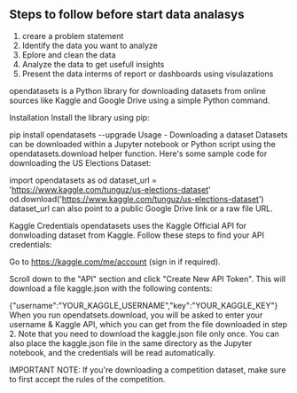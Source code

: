 ## Steps to follow before start data analasys
1. creare a problem statement 
2. Identify the data you want to analyze 
3. Eplore and clean the data 
4. Analyze the data to get usefull insights 
5. Present the data interms of report or dashboards using visulazations




opendatasets is a Python library for downloading datasets from online sources like Kaggle and Google Drive using a simple Python command.


Installation
Install the library using pip:


pip install opendatasets --upgrade
Usage - Downloading a dataset
Datasets can be downloaded within a Jupyter notebook or Python script using the opendatasets.download helper function. Here's some sample code for downloading the US Elections Dataset:


import opendatasets as od
dataset_url = 'https://www.kaggle.com/tunguz/us-elections-dataset'
od.download('https://www.kaggle.com/tunguz/us-elections-dataset')
dataset_url can also point to a public Google Drive link or a raw file URL.

Kaggle Credentials
opendatasets uses the Kaggle Official API for donwloading dataset from Kaggle. Follow these steps to find your API credentials:

Go to https://kaggle.com/me/account (sign in if required).

Scroll down to the "API" section and click "Create New API Token". This will download a file kaggle.json with the following contents:

{"username":"YOUR_KAGGLE_USERNAME","key":"YOUR_KAGGLE_KEY"}
When you run opendatsets.download, you will be asked to enter your username & Kaggle API, which you can get from the file downloaded in step 2.
Note that you need to download the kaggle.json file only once. You can also place the kaggle.json file in the same directory as the Jupyter notebook, and the credentials will be read automatically.

IMPORTANT NOTE: If you're downloading a competition dataset, make sure to first accept the rules of the competition.
